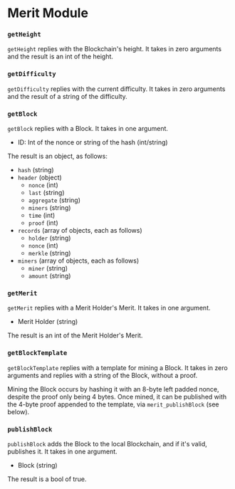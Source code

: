 # Merit Module

### `getHeight`

`getHeight` replies with the Blockchain's height. It takes in zero arguments and the result is an int of the height.

### `getDifficulty`

`getDifficulty` replies with the current difficulty. It takes in zero arguments and the result of a string of the difficulty.

### `getBlock`

`getBlock` replies with a Block. It takes in one argument.
- ID: Int of the nonce or string of the hash (int/string)

The result is an object, as follows:
- `hash`          (string)
- `header`        (object)
    - `nonce`     (int)
    - `last`      (string)
    - `aggregate` (string)
    - `miners`    (string)
    - `time`      (int)
    - `proof`     (int)
- `records` (array of objects, each as follows)
    - `holder` (string)
    - `nonce`  (int)
    - `merkle` (string)
- `miners` (array of objects, each as follows)
    - `miner`  (string)
    - `amount` (string)

### `getMerit`

`getMerit` replies with a Merit Holder's Merit. It takes in one argument.
- Merit Holder (string)

The result is an int of the Merit Holder's Merit.

### `getBlockTemplate`

`getBlockTemplate` replies with a template for mining a Block. It takes in zero arguments and replies with a string of the Block, without a proof.

Mining the Block occurs by hashing it with an 8-byte left padded nonce, despite the proof only being 4 bytes. Once mined, it can be published with the 4-byte proof appended to the template, via `merit_publishBlock` (see below).

### `publishBlock`

`publishBlock` adds the Block to the local Blockchain, and if it's valid, publishes it. It takes in one argument.
- Block (string)

The result is a bool of true.
